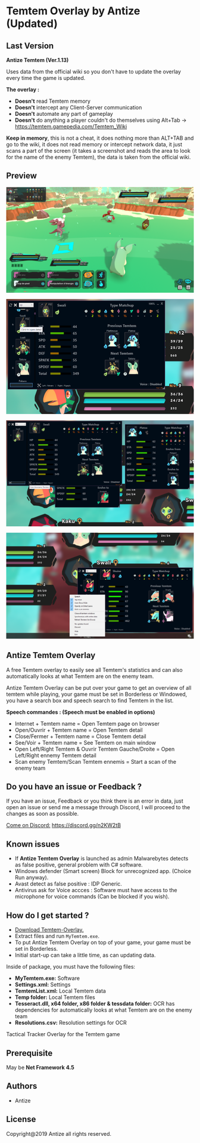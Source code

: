 
# Temtem Overlay by Antize (Updated)

## Last Version
**Antize Temtem (Ver.1.13)** 

Uses data from the official wiki so you don't have to update the overlay every time the game is updated.

**The overlay :**
- **Doesn't** read Temtem memory
- **Doesn't** intercept any Client-Server communication
- **Doesn't** automate any part of gameplay
- **Doesn't** do anything a player couldn't do themselves using Alt+Tab -> https://temtem.gamepedia.com/Temtem_Wiki

**Keep in memory**, this is not a cheat, it does nothing more than ALT+TAB and go to the wiki, it does not read memory or intercept network data, it just scans a part of the screen (it takes a screenshot and reads the area to look for the name of the enemy Temtem), the data is taken from the official wiki.

## Preview
![Preview](Preview/Exemple02.png)

![Preview](Preview/Exemple01.png)

![Preview](Preview/Exemple03.png)

![Preview](Preview/Exemple04.png)

## Antize Temtem Overlay
A free Temtem overlay to easily see all Temtem's statistics and can also automatically looks at what Temtem are on the enemy team.

Antize Temtem Overlay can be put over your game to get an overview of all temtem while playing, your game must be set in Borderless or Windowed, you have a search box and speech search to find Temtem in the list.

**Speech commandes : (Speech must be enabled in options)**
  - Internet + Temtem name = Open Temtem page on browser  
  - Open/Ouvrir + Temtem name = Open Temtem detail  
  - Close/Fermer + Temtem name = Close Temtem detail  
  - See/Voir + Temtem name = See Temtem on main window  
  - Open Left/Right Temtem & Ouvrir Temtem Gauche/Droite = Open Left/Right ennemy Temtem detail
  - Scan enemy Temtem/Scan Temtem ennemis = Start a scan of the enemy team

## Do you have an issue or Feedback ?
If you have an issue, Feedback or you think there is an error in data, just open an issue or send me a message through Discord, I will proceed to the changes as soon as possible.

[Come on Discord:](https://discord.gg/n2KW2tB) https://discord.gg/n2KW2tB

## Known issues
- If **Antize Temtem Overlay** is launched as admin Malwarebytes detects as false positive, general problem with C# software.
- Windows defender (Smart screen) Block for unrecognized app. (Choice Run anyway).
- Avast detect as false positive : IDP Generic.
- Antivirus ask for Voice accces : Software must have access to the microphone for voice commands (Can be blocked if you wish).

## How do I get started ?
  -  [Download Temtem-Overlay.](https://github.com/Antize/MyTemtem/releases/)
  -  Extract files and run `MyTemtem.exe`.
  -  To put Antize Temtem Overlay on top of your game, your game must be set in Borderless.
  -  Initial start-up can take a little time, as can updating data.

Inside of package, you must have the following files:
- **MyTemtem.exe:** Software
- **Settings.xml:** Settings
- **TemtemList.xml:** Local Temtem data
- **Temp folder:** Local Temtem files
- **Tesseract.dll, x64 folder, x86 folder & tessdata folder:** OCR has dependencies for automatically looks at what Temtem are on the enemy team
- **Resolutions.csv:** Resolution settings for OCR

Tactical Tracker Overlay for the Temtem game

## Prerequisite
May be **Net Framework 4.5**

## Authors
- Antize

## License
Copyright@2019 Antize all rights reserved.
